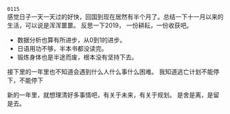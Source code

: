 ``0115``  
感觉日子一天一天过的好快，回国到现在居然有半个月了。总结一下十一月以来的生活，可以说是浑浑噩噩。
反思一下2019，  一份耕耘，一份收获吧。

- 数据分析也算有所进步，从0到1的进步。
- 日语用功不够，半本书都没读完。
- 锻炼身体也是半途而废，根本没有坚持下去。

接下里的一年里也不知道会遇到什么人什么事什么困难。
我知道逃亡计划不能停下，不能停下

新的一年里，就想理清好多事情吧，有关于未来，有关于规划。
是舍是离，是留是去。

